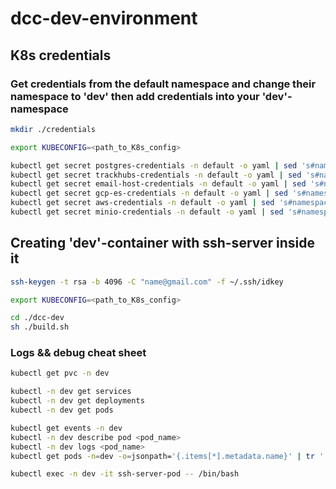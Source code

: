 # dcc-dev-environment

## K8s credentials
### Get credentials from the default namespace and change their namespace to 'dev' then add credentials into your 'dev'-namespace
```bash
mkdir ./credentials
```
```bash
export KUBECONFIG=<path_to_K8s_config>
```
```bash
kubectl get secret postgres-credentials -n default -o yaml | sed 's#namespace: default#namespace: dev#' | kubectl -n dev apply -f - && \
kubectl get secret trackhubs-credentials -n default -o yaml | sed 's#namespace: default#namespace: dev#' | kubectl -n dev apply -f - && \
kubectl get secret email-host-credentials -n default -o yaml | sed 's#namespace: default#namespace: dev#' | kubectl -n dev apply -f - && \
kubectl get secret gcp-es-credentials -n default -o yaml | sed 's#namespace: default#namespace: dev#' | kubectl -n dev apply -f - && \
kubectl get secret aws-credentials -n default -o yaml | sed 's#namespace: default#namespace: dev#' | kubectl -n dev apply -f - && \
kubectl get secret minio-credentials -n default -o yaml | sed 's#namespace: default#namespace: dev#' | kubectl -n dev apply -f -
```

## Creating 'dev'-container with ssh-server inside it
```bash
ssh-keygen -t rsa -b 4096 -C "name@gmail.com" -f ~/.ssh/idkey
```
```bash
export KUBECONFIG=<path_to_K8s_config>
```
```bash
cd ./dcc-dev
sh ./build.sh
```

### Logs && debug cheat sheet
```bash
kubectl get pvc -n dev

kubectl -n dev get services
kubectl -n dev get deployments
kubectl -n dev get pods

kubectl get events -n dev
kubectl -n dev describe pod <pod_name>
kubectl -n dev logs <pod_name>
kubectl get pods -n=dev -o=jsonpath='{.items[*].metadata.name}' | tr ' ' '\n' | xargs -I {} kubectl logs {} -n=dev --all-containers=true

kubectl exec -n dev -it ssh-server-pod -- /bin/bash
```
